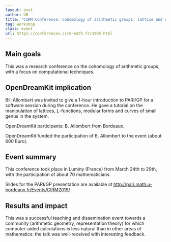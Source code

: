```yaml
---
layout: post
author: UB
title: "CIRM Conference: Cohomology of arithmetic groups, lattice and number theory Luminy (FR), 2019-03-24 to 2019-03-29"
tag: workshop
class: event
url: https://conferences.cirm-math.fr/1995.html
---
```

  
## Main goals

 This was a research conference on the cohomology of
arithmetic groups, with a focus on computational techniques.

## OpenDreamKit implication

 Bill Allombert was invited to give a 1-hour
introduction to PARI/GP for a software session during the conference.
He gave a tutorial on the manipulation of lattices, $L$-functions,
modular forms and curves of small genus in the system.

OpenDreamKit participants: B. Allombert from Bordeaux.

OpenDreamKit funded the participation of B. Allombert to the event (about 600 Euro).

## Event summary

 This conference took place in Luminy (France)
from March 24th to 29th, with the participation of about 70 mathematicians.

Slides for the PARI/GP presentation are available at
http://pari.math.u-bordeaux.fr/Events/CIRM2019/

## Results and impact

 This was a successful teaching and dissemination
event towards a community (arithmetic geometry, representation theory)
for which computer-aided calculations is less natural than in other
areas of mathematics: the talk was well-received with interesting
feedback.

